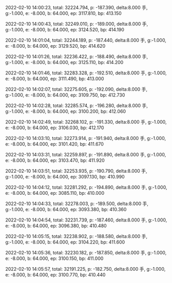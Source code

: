 2022-02-10 14:00:23, total: 32224.794, p: -187.390, delta:8.000 手, g:-1.000, e: -8.000, b: 64.000, ep: 3117.810, bp: 413.150

2022-02-10 14:00:43, total: 32249.010, p: -189.000, delta:8.000 手, g:-1.000, e: -8.000, b: 64.000, ep: 3124.520, bp: 414.190

2022-02-10 14:01:04, total: 32244.189, p: -187.440, delta:8.000 手, g:-1.000, e: -8.000, b: 64.000, ep: 3129.520, bp: 414.620

2022-02-10 14:01:26, total: 32236.422, p: -188.490, delta:8.000 手, g:-1.000, e: -8.000, b: 64.000, ep: 3125.110, bp: 414.200

2022-02-10 14:01:46, total: 32283.328, p: -192.510, delta:8.000 手, g:-1.000, e: -8.000, b: 64.000, ep: 3111.490, bp: 413.000

2022-02-10 14:02:07, total: 32275.605, p: -192.090, delta:8.000 手, g:-1.000, e: -8.000, b: 64.000, ep: 3109.750, bp: 412.730

2022-02-10 14:02:28, total: 32285.574, p: -196.280, delta:8.000 手, g:-1.000, e: -8.000, b: 64.000, ep: 3100.200, bp: 412.060

2022-02-10 14:02:49, total: 32268.102, p: -191.330, delta:8.000 手, g:-1.000, e: -8.000, b: 64.000, ep: 3106.030, bp: 412.170

2022-02-10 14:03:10, total: 32273.914, p: -191.940, delta:8.000 手, g:-1.000, e: -8.000, b: 64.000, ep: 3101.420, bp: 411.670

2022-02-10 14:03:31, total: 32259.897, p: -191.890, delta:8.000 手, g:-1.000, e: -8.000, b: 64.000, ep: 3103.470, bp: 411.920

2022-02-10 14:03:51, total: 32253.935, p: -190.790, delta:8.000 手, g:-1.000, e: -8.000, b: 64.000, ep: 3097.130, bp: 410.990

2022-02-10 14:04:12, total: 32281.292, p: -194.890, delta:8.000 手, g:-1.000, e: -8.000, b: 64.000, ep: 3085.110, bp: 410.000

2022-02-10 14:04:33, total: 32278.003, p: -189.500, delta:8.000 手, g:-1.000, e: -8.000, b: 64.000, ep: 3093.380, bp: 410.360

2022-02-10 14:04:54, total: 32231.739, p: -187.460, delta:8.000 手, g:-1.000, e: -8.000, b: 64.000, ep: 3096.380, bp: 410.480

2022-02-10 14:05:15, total: 32238.902, p: -188.580, delta:8.000 手, g:-1.000, e: -8.000, b: 64.000, ep: 3104.220, bp: 411.600

2022-02-10 14:05:36, total: 32230.182, p: -187.850, delta:8.000 手, g:-1.000, e: -8.000, b: 64.000, ep: 3100.150, bp: 411.000

2022-02-10 14:05:57, total: 32191.225, p: -182.750, delta:8.000 手, g:-1.000, e: -8.000, b: 64.000, ep: 3100.770, bp: 410.440